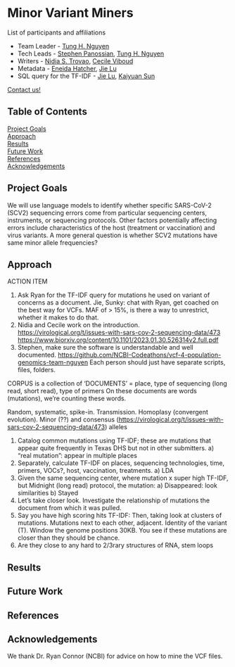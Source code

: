 # Minor Variant Miners

List of participants and affiliations
- Team Leader - [Tung H. Nguyen](https://github.com/tn-7) 
- Tech Leads - [Stephen Panossian](https://github.com/StephenP20904), [Tung H. Nguyen](https://github.com/tn-7)
- Writers - [Nidia S. Trovao](https://github.com/nidiatrovao), [Cecile Viboud](https://github.com/viboudc)
- Metadata - [Eneida Hatcher](TBD), [Jie Lu](TBD)
- SQL query for the TF-IDF - [Jie Lu](TBD), [Kaiyuan Sun](TBD)

[Contact us!](mailto:tung.nguyen@nih.gov)

## Table of Contents
[Project Goals](#project-goals)\
[Approach](#approach)\
[Results](#results)\
[Future Work](#future-work)\
[References](#references)\
[Acknowledgements](#acknowledgements)

## Project Goals
We will use language models to identify whether specific SARS-CoV-2 (SCV2) sequencing errors come from particular sequencing centers, instruments, or sequencing protocols. Other factors potentially affecting errors include characteristics of the host (treatment or vaccination) and virus variants. 
A more general question is whether SCV2 mutations have same minor allele frequencies?

## Approach
ACTION ITEM
1) Ask Ryan for the TF-IDF query for mutations he used on variant of concerns as a document. Jie, Sunky: chat with Ryan, get coached on the best way for VCFs.
MAF of > 15%, is there a way to unrestrict, whether it makes to do that.
2) Nidia and Cecile work on the introduction. https://virological.org/t/issues-with-sars-cov-2-sequencing-data/473 https://www.biorxiv.org/content/10.1101/2023.01.30.526314v2.full.pdf
3) Stephen, make sure the software is understandable and well documented. https://github.com/NCBI-Codeathons/vcf-4-population-genomics-team-nguyen
Each person should just have separate scripts, files, folders.

CORPUS is a collection of
‘DOCUMENTS’ = place, type of sequencing (long read, short read), type of primers
On these documents are words (mutations), we’re counting these words.

Random, systematic, spike-in. Transmission. Homoplasy (convergent evolution).
Minor (??) and consensus (https://virological.org/t/issues-with-sars-cov-2-sequencing-data/473)  alleles

1) Catalog common mutations using TF-IDF; these are mutations that appear quite frequently in Texas DHS but not in other submitters.
  a) “real mutation”: appear in multiple places
2) Separately, calculate TF-IDF on places, sequencing technologies, time, primers, VOCs?, host, vaccination, treatments.
   a) LDA
3) Given the same sequencing center, where mutation x super high TF-IDF, but Midnight (long read) protocol, the mutation:
  a) Disappeared: look similarities 
  b) Stayed
4) Let’s take closer look. Investigate the relationship of mutations the document from which it was pulled.
5) Say you have high scoring hits TF-IDF: Then, taking look at clusters of mutations. Mutations next to each other, adjacent. Identity of the variant (T). Window the genome positions 30KB. You see if these mutations are closer than they should be chance.
6) Are they close to any hard to 2/3rary structures of RNA, stem loops

## Results

## Future Work

## References

## Acknowledgements

We thank Dr. Ryan Connor (NCBI) for advice on how to mine the VCF files.


